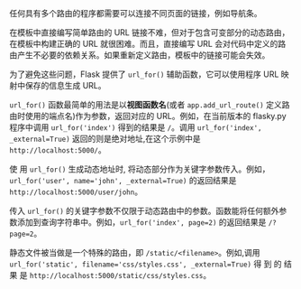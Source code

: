 任何具有多个路由的程序都需要可以连接不同页面的链接，例如导航条。

在模板中直接编写简单路由的 URL 链接不难，但对于包含可变部分的动态路由，在模板中构建正确的 URL 就很困难。而且，直接编写 URL 会对代码中定义的路由产生不必要的依赖关系。如果重新定义路由，模板中的链接可能会失效。

为了避免这些问题，Flask 提供了 `url_for()` 辅助函数，它可以使用程序 URL 映射中保存的信息生成 URL。

`url_for()` 函数最简单的用法是以**视图函数名**(或者 `app.add_url_route()` 定义路由时使用的端点名)作为参数，返回对应的 URL。例如，在当前版本的 flasky.py 程序中调用 `url_for('index')` 得到的结果是 `/`。调用 `url_for('index', _external=True)` 返回的则是绝对地址,在这个示例中是 `http://localhost:5000/`。

使 用 `url_for()` 生成动态地址时, 将动态部分作为关键字参数传入。例如，`url_for('user', name='john', _external=True)` 的返回结果是 `http://localhost:5000/user/john`。

传入 `url_for()` 的关键字参数不仅限于动态路由中的参数。函数能将任何额外参数添加到查询字符串中。例如，`url_for('index', page=2)` 的返回结果是 `/?page=2`。

静态文件被当做是一个特殊的路由，即 `/static/<filename>`。例如,调用 `url_for('static', filename='css/styles.css', _external=True)` 得 到 的 结 果 是 `http://localhost:5000/static/css/styles.css`。

